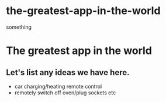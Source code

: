 # the-greatest-app-in-the-world

something

# The greatest app in the world

## Let's list any ideas we have here.

- car charging/heating remote control
- remotely switch off oven/plug sockets etc
